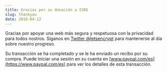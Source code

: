 ```yaml
---
title: Gracias por su donación a ISRG
slug: thankyou
date: 2018-04-12
---
```


Gracias por apoyar una web más segura y respetuosa con la privacidad para todos nostros. Síganos en [Twitter @letsencrypt](https://twitter.com/letsencrypt) para mantenerse al día sobre nuestro progreso.

Su transacción se ha completado y se le ha enviado un recibo por su compra. Puede iniciar una sesión en su cuenta en [www.paypal.com/es](https://www.paypal.com/es) para ver los detalles de esta transacción.
